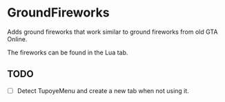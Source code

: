 # GroundFireworks
Adds ground fireworks that work similar to ground fireworks from old GTA Online.

The fireworks can be found in the Lua tab.

## TODO
- [ ] Detect TupoyeMenu and create a new tab when not using it.
